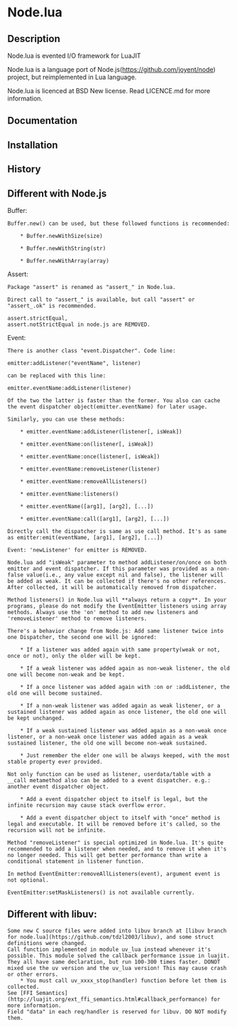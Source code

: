 Node.lua
========

Description
-----------

Node.lua is evented I/O framework for LuaJIT

Node.lua is a language port of Node.js(https://github.com/joyent/node) project, but reimplemented in Lua language.

Node.lua is licenced at BSD New license. Read LICENCE.md for more information.

Documentation
-------------


Installation
------------


History
-------


Different with Node.js
-------

Buffer:

	Buffer.new() can be used, but these followed functions is recommended:

		* Buffer.newWithSize(size)

		* Buffer.newWithString(str)

		* Buffer.newWithArray(array)

Assert:

	Package "assert" is renamed as "assert_" in Node.lua.

	Direct call to "assert_" is available, but call "assert" or "assert_.ok" is recommended.

	assert.strictEqual,
	assert.notStrictEqual in node.js are REMOVED.

Event:

	There is another class "event.Dispatcher". Code line:

	emitter:addListener("eventName", listener)

	can be replaced with this line:

	emitter.eventName:addListener(listener)

	Of the two the latter is faster than the former. You also can cache the event dispatcher object(emitter.eventName) for later usage.

	Similarly, you can use these methods:

		* emitter.eventName:addListener(listener[, isWeak])

		* emitter.eventName:on(listener[, isWeak])

		* emitter.eventName:once(listener[, isWeak])

		* emitter.eventName:removeListener(listener)

		* emitter.eventName:removeAllListeners()

		* emitter.eventName:listeners()

		* emitter.eventName([arg1], [arg2], [...])

		* emitter.eventName:call([arg1], [arg2], [...])

	Directly call the dispatcher is same as use call method. It's as same as emitter:emit(eventName, [arg1], [arg2], [...])

	Event: 'newListener' for emitter is REMOVED.

	Node.lua add "isWeak" parameter to method addListener/on/once on both emitter and event dispatcher. If this parameter was provided as a non-false value(i.e., any value except nil and false), the listener will be added as weak. It can be collected if there's no other references. After collected, it will be automatically removed from dispatcher.

	Method listeners() in Node.lua will **always return a copy**. In your programs, please do not modify the EventEmitter listeners using array methods. Always use the 'on' method to add new listeners and 'removeListener' method to remove listeners.

	There's a behavior change from Node.js: Add same listener twice into one Dispatcher, the second one will be ignored:

		* If a listener was added again with same property(weak or not, once or not), only the older will be kept.

		* If a weak listener was added again as non-weak listener, the old one will become non-weak and be kept.

		* If a once listener was added again with :on or :addListener, the old one will become sustained.

		* If a non-weak listener was added again as weak listener, or a sustained listener was added again as once listener, the old one will be kept unchanged.

		* If a weak sustained listener was added again as a non-weak once listener, or a non-weak once listener was added again as a weak sustained listener, the old one will become non-weak sustained.

		* Just remember the elder one will be always keeped, with the most stable property ever provided.

	Not only function can be used as listener, userdata/table with a __call metamethod also can be added to a event dispatcher. e.g.: another event dispatcher object.

		* Add a event dispatcher object to itself is legal, but the infinite recursion may cause stack overflow error.

		* Add a event dispatcher object to itself with "once" method is legal and executable. It will be removed before it's called, so the recursion will not be infinite.

	Method "removeListener" is special optimized in Node.lua. It's quite recommended to add a listener when needed, and to remove it when it's no longer needed. This will get better performance than write a conditional statement in listener function.

	In method EventEmitter:removeAllListeners(event), argument event is not optional.

	EventEmitter:setMaskListeners() is not available currently.

Different with libuv:
-------
	Some new C source files were added into libuv branch at [libuv branch for node.lua](https://github.com/tdzl2003/libuv), and some struct definitions were changed.
	Call function implemented in module uv_lua instead whenever it's possible. This module solved the callback performance issue in luajit. They all have same declaration, but run 100-300 times faster. DONOT mixed use the uv version and the uv_lua version! This may cause crash or other errors.
		* You must call uv_xxxx_stop(handler) function before let them is collected.
	See [FFI Semantics](http://luajit.org/ext_ffi_semantics.html#callback_performance) for more information.
	Field "data" in each req/handler is reserved for libuv. DO NOT modify them.
